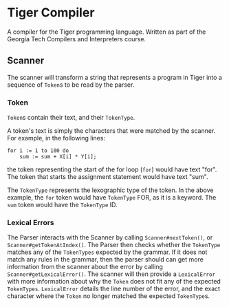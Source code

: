 # Tiger Compiler

A compiler for the Tiger programming language. Written as part of the Georgia Tech Compilers and Interpreters course.


## Scanner
The scanner will transform a string that represents a program in Tiger into a 
sequence of `Token`s to be read by the parser. 

### Token
`Token`s contain their text, and their `TokenType`.

A token's text is simply the characters that were matched by the scanner.
For example, in the following lines:

```
for i := 1 to 100 do 
    sum := sum + X[i] * Y[i];
```

the token representing the start of the for loop (`for`) would have text "for".
The token that starts the assignment statement would have text "sum".

The `TokenType` represents the lexographic type of the token. In the above example,
the `for` token would have `TokenType` FOR, as it is a keyword. The `sum` token would
have the `TokenType` ID.

### Lexical Errors

The Parser interacts with the Scanner by calling `Scanner#nextToken()`, or 
`Scanner#getTokenAtIndex()`. The Parser then checks whether the `TokenType` 
matches any of the `TokenTypes` expected by the grammar. If it does not match any rules 
in the grammar, then the parser should can get more information from the scanner about
 the error by calling `Scanner#getLexicalError()`. The scanner will then provide a `LexicalError`
with more information about why the `Token` does not fit any of the expected `TokenTypes`.
`LexicalError` details the line number of the error, and the exact character where 
the `Token` no longer matched the expected `TokenType`s.

